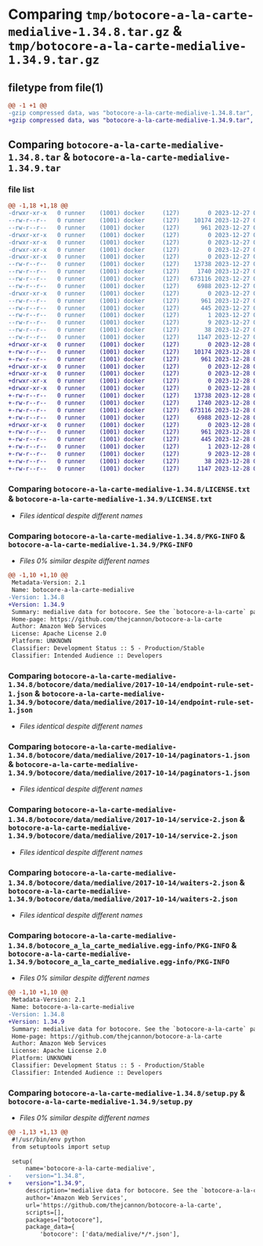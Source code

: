 # Comparing `tmp/botocore-a-la-carte-medialive-1.34.8.tar.gz` & `tmp/botocore-a-la-carte-medialive-1.34.9.tar.gz`

## filetype from file(1)

```diff
@@ -1 +1 @@
-gzip compressed data, was "botocore-a-la-carte-medialive-1.34.8.tar", last modified: Wed Dec 27 01:06:51 2023, max compression
+gzip compressed data, was "botocore-a-la-carte-medialive-1.34.9.tar", last modified: Thu Dec 28 01:06:52 2023, max compression
```

## Comparing `botocore-a-la-carte-medialive-1.34.8.tar` & `botocore-a-la-carte-medialive-1.34.9.tar`

### file list

```diff
@@ -1,18 +1,18 @@
-drwxr-xr-x   0 runner    (1001) docker     (127)        0 2023-12-27 01:06:51.323341 botocore-a-la-carte-medialive-1.34.8/
--rw-r--r--   0 runner    (1001) docker     (127)    10174 2023-12-27 01:06:51.000000 botocore-a-la-carte-medialive-1.34.8/LICENSE.txt
--rw-r--r--   0 runner    (1001) docker     (127)      961 2023-12-27 01:06:51.323341 botocore-a-la-carte-medialive-1.34.8/PKG-INFO
-drwxr-xr-x   0 runner    (1001) docker     (127)        0 2023-12-27 01:06:51.319341 botocore-a-la-carte-medialive-1.34.8/botocore/
-drwxr-xr-x   0 runner    (1001) docker     (127)        0 2023-12-27 01:06:51.319341 botocore-a-la-carte-medialive-1.34.8/botocore/data/
-drwxr-xr-x   0 runner    (1001) docker     (127)        0 2023-12-27 01:06:51.319341 botocore-a-la-carte-medialive-1.34.8/botocore/data/medialive/
-drwxr-xr-x   0 runner    (1001) docker     (127)        0 2023-12-27 01:06:51.323341 botocore-a-la-carte-medialive-1.34.8/botocore/data/medialive/2017-10-14/
--rw-r--r--   0 runner    (1001) docker     (127)    13738 2023-12-27 01:06:29.000000 botocore-a-la-carte-medialive-1.34.8/botocore/data/medialive/2017-10-14/endpoint-rule-set-1.json
--rw-r--r--   0 runner    (1001) docker     (127)     1740 2023-12-27 01:06:29.000000 botocore-a-la-carte-medialive-1.34.8/botocore/data/medialive/2017-10-14/paginators-1.json
--rw-r--r--   0 runner    (1001) docker     (127)   673116 2023-12-27 01:06:29.000000 botocore-a-la-carte-medialive-1.34.8/botocore/data/medialive/2017-10-14/service-2.json
--rw-r--r--   0 runner    (1001) docker     (127)     6988 2023-12-27 01:06:29.000000 botocore-a-la-carte-medialive-1.34.8/botocore/data/medialive/2017-10-14/waiters-2.json
-drwxr-xr-x   0 runner    (1001) docker     (127)        0 2023-12-27 01:06:51.323341 botocore-a-la-carte-medialive-1.34.8/botocore_a_la_carte_medialive.egg-info/
--rw-r--r--   0 runner    (1001) docker     (127)      961 2023-12-27 01:06:51.000000 botocore-a-la-carte-medialive-1.34.8/botocore_a_la_carte_medialive.egg-info/PKG-INFO
--rw-r--r--   0 runner    (1001) docker     (127)      445 2023-12-27 01:06:51.000000 botocore-a-la-carte-medialive-1.34.8/botocore_a_la_carte_medialive.egg-info/SOURCES.txt
--rw-r--r--   0 runner    (1001) docker     (127)        1 2023-12-27 01:06:51.000000 botocore-a-la-carte-medialive-1.34.8/botocore_a_la_carte_medialive.egg-info/dependency_links.txt
--rw-r--r--   0 runner    (1001) docker     (127)        9 2023-12-27 01:06:51.000000 botocore-a-la-carte-medialive-1.34.8/botocore_a_la_carte_medialive.egg-info/top_level.txt
--rw-r--r--   0 runner    (1001) docker     (127)       38 2023-12-27 01:06:51.323341 botocore-a-la-carte-medialive-1.34.8/setup.cfg
--rw-r--r--   0 runner    (1001) docker     (127)     1147 2023-12-27 01:06:51.000000 botocore-a-la-carte-medialive-1.34.8/setup.py
+drwxr-xr-x   0 runner    (1001) docker     (127)        0 2023-12-28 01:06:52.862366 botocore-a-la-carte-medialive-1.34.9/
+-rw-r--r--   0 runner    (1001) docker     (127)    10174 2023-12-28 01:06:52.000000 botocore-a-la-carte-medialive-1.34.9/LICENSE.txt
+-rw-r--r--   0 runner    (1001) docker     (127)      961 2023-12-28 01:06:52.862366 botocore-a-la-carte-medialive-1.34.9/PKG-INFO
+drwxr-xr-x   0 runner    (1001) docker     (127)        0 2023-12-28 01:06:52.858366 botocore-a-la-carte-medialive-1.34.9/botocore/
+drwxr-xr-x   0 runner    (1001) docker     (127)        0 2023-12-28 01:06:52.858366 botocore-a-la-carte-medialive-1.34.9/botocore/data/
+drwxr-xr-x   0 runner    (1001) docker     (127)        0 2023-12-28 01:06:52.858366 botocore-a-la-carte-medialive-1.34.9/botocore/data/medialive/
+drwxr-xr-x   0 runner    (1001) docker     (127)        0 2023-12-28 01:06:52.858366 botocore-a-la-carte-medialive-1.34.9/botocore/data/medialive/2017-10-14/
+-rw-r--r--   0 runner    (1001) docker     (127)    13738 2023-12-28 01:06:26.000000 botocore-a-la-carte-medialive-1.34.9/botocore/data/medialive/2017-10-14/endpoint-rule-set-1.json
+-rw-r--r--   0 runner    (1001) docker     (127)     1740 2023-12-28 01:06:26.000000 botocore-a-la-carte-medialive-1.34.9/botocore/data/medialive/2017-10-14/paginators-1.json
+-rw-r--r--   0 runner    (1001) docker     (127)   673116 2023-12-28 01:06:26.000000 botocore-a-la-carte-medialive-1.34.9/botocore/data/medialive/2017-10-14/service-2.json
+-rw-r--r--   0 runner    (1001) docker     (127)     6988 2023-12-28 01:06:26.000000 botocore-a-la-carte-medialive-1.34.9/botocore/data/medialive/2017-10-14/waiters-2.json
+drwxr-xr-x   0 runner    (1001) docker     (127)        0 2023-12-28 01:06:52.862366 botocore-a-la-carte-medialive-1.34.9/botocore_a_la_carte_medialive.egg-info/
+-rw-r--r--   0 runner    (1001) docker     (127)      961 2023-12-28 01:06:52.000000 botocore-a-la-carte-medialive-1.34.9/botocore_a_la_carte_medialive.egg-info/PKG-INFO
+-rw-r--r--   0 runner    (1001) docker     (127)      445 2023-12-28 01:06:52.000000 botocore-a-la-carte-medialive-1.34.9/botocore_a_la_carte_medialive.egg-info/SOURCES.txt
+-rw-r--r--   0 runner    (1001) docker     (127)        1 2023-12-28 01:06:52.000000 botocore-a-la-carte-medialive-1.34.9/botocore_a_la_carte_medialive.egg-info/dependency_links.txt
+-rw-r--r--   0 runner    (1001) docker     (127)        9 2023-12-28 01:06:52.000000 botocore-a-la-carte-medialive-1.34.9/botocore_a_la_carte_medialive.egg-info/top_level.txt
+-rw-r--r--   0 runner    (1001) docker     (127)       38 2023-12-28 01:06:52.862366 botocore-a-la-carte-medialive-1.34.9/setup.cfg
+-rw-r--r--   0 runner    (1001) docker     (127)     1147 2023-12-28 01:06:52.000000 botocore-a-la-carte-medialive-1.34.9/setup.py
```

### Comparing `botocore-a-la-carte-medialive-1.34.8/LICENSE.txt` & `botocore-a-la-carte-medialive-1.34.9/LICENSE.txt`

 * *Files identical despite different names*

### Comparing `botocore-a-la-carte-medialive-1.34.8/PKG-INFO` & `botocore-a-la-carte-medialive-1.34.9/PKG-INFO`

 * *Files 0% similar despite different names*

```diff
@@ -1,10 +1,10 @@
 Metadata-Version: 2.1
 Name: botocore-a-la-carte-medialive
-Version: 1.34.8
+Version: 1.34.9
 Summary: medialive data for botocore. See the `botocore-a-la-carte` package for more info.
 Home-page: https://github.com/thejcannon/botocore-a-la-carte
 Author: Amazon Web Services
 License: Apache License 2.0
 Platform: UNKNOWN
 Classifier: Development Status :: 5 - Production/Stable
 Classifier: Intended Audience :: Developers
```

### Comparing `botocore-a-la-carte-medialive-1.34.8/botocore/data/medialive/2017-10-14/endpoint-rule-set-1.json` & `botocore-a-la-carte-medialive-1.34.9/botocore/data/medialive/2017-10-14/endpoint-rule-set-1.json`

 * *Files identical despite different names*

### Comparing `botocore-a-la-carte-medialive-1.34.8/botocore/data/medialive/2017-10-14/paginators-1.json` & `botocore-a-la-carte-medialive-1.34.9/botocore/data/medialive/2017-10-14/paginators-1.json`

 * *Files identical despite different names*

### Comparing `botocore-a-la-carte-medialive-1.34.8/botocore/data/medialive/2017-10-14/service-2.json` & `botocore-a-la-carte-medialive-1.34.9/botocore/data/medialive/2017-10-14/service-2.json`

 * *Files identical despite different names*

### Comparing `botocore-a-la-carte-medialive-1.34.8/botocore/data/medialive/2017-10-14/waiters-2.json` & `botocore-a-la-carte-medialive-1.34.9/botocore/data/medialive/2017-10-14/waiters-2.json`

 * *Files identical despite different names*

### Comparing `botocore-a-la-carte-medialive-1.34.8/botocore_a_la_carte_medialive.egg-info/PKG-INFO` & `botocore-a-la-carte-medialive-1.34.9/botocore_a_la_carte_medialive.egg-info/PKG-INFO`

 * *Files 0% similar despite different names*

```diff
@@ -1,10 +1,10 @@
 Metadata-Version: 2.1
 Name: botocore-a-la-carte-medialive
-Version: 1.34.8
+Version: 1.34.9
 Summary: medialive data for botocore. See the `botocore-a-la-carte` package for more info.
 Home-page: https://github.com/thejcannon/botocore-a-la-carte
 Author: Amazon Web Services
 License: Apache License 2.0
 Platform: UNKNOWN
 Classifier: Development Status :: 5 - Production/Stable
 Classifier: Intended Audience :: Developers
```

### Comparing `botocore-a-la-carte-medialive-1.34.8/setup.py` & `botocore-a-la-carte-medialive-1.34.9/setup.py`

 * *Files 0% similar despite different names*

```diff
@@ -1,13 +1,13 @@
 #!/usr/bin/env python
 from setuptools import setup
 
 setup(
     name='botocore-a-la-carte-medialive',
-    version="1.34.8",
+    version="1.34.9",
     description='medialive data for botocore. See the `botocore-a-la-carte` package for more info.',
     author='Amazon Web Services',
     url='https://github.com/thejcannon/botocore-a-la-carte',
     scripts=[],
     packages=["botocore"],
     package_data={
         'botocore': ['data/medialive/*/*.json'],
```

